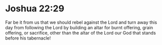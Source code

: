 # Joshua 22:29

Far be it from us that we should rebel against the Lord and turn away this day from following the Lord by building an altar for burnt offering, grain offering, or sacrifice, other than the altar of the Lord our God that stands before his tabernacle!
